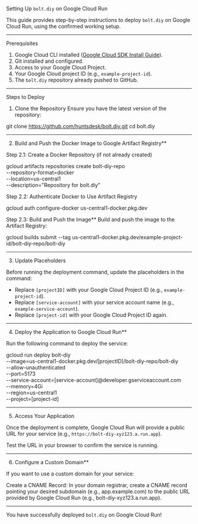 Setting Up `bolt.diy` on Google Cloud Run

This guide provides step-by-step instructions to deploy `bolt.diy` on Google Cloud Run, using the confirmed working setup.

---

Prerequisites
1. Google Cloud CLI installed ([Google Cloud SDK Install Guide](https://cloud.google.com/sdk/docs/install)).
2. Git installed and configured.
3. Access to your Google Cloud Project.
4. Your Google Cloud project ID (e.g., `example-project-id`).
5. The `bolt.diy` repository already pushed to GitHub.

---

Steps to Deploy

1. Clone the Repository
Ensure you have the latest version of the repository:

git clone https://github.com/huntsdesk/bolt.diy.git
cd bolt.diy

---

2. Build and Push the Docker Image to Google Artifact Registry**

Step 2.1: Create a Docker Repository (if not already created)

gcloud artifacts repositories create bolt-diy-repo \
  --repository-format=docker \
  --location=us-central1 \
  --description="Repository for bolt.diy"

Step 2.2: Authenticate Docker to Use Artifact Registry

gcloud auth configure-docker us-central1-docker.pkg.dev

Step 2.3: Build and Push the Image**
Build and push the image to the Artifact Registry:

gcloud builds submit --tag us-central1-docker.pkg.dev/example-project-id/bolt-diy-repo/bolt-diy

---

3. Update Placeholders

Before running the deployment command, update the placeholders in the command:
- Replace `[projectID]` with your Google Cloud Project ID (e.g., `example-project-id`).
- Replace `[service-account]` with your service account name (e.g., `example-service-account`).
- Replace `[project-id]` with your Google Cloud Project ID again.

---

4. Deploy the Application to Google Cloud Run**

Run the following command to deploy the service:

gcloud run deploy bolt-diy \
--image=us-central1-docker.pkg.dev/[projectID]/bolt-diy-repo/bolt-diy \
--allow-unauthenticated \
--port=5173 \
--service-account=[service-account]@developer.gserviceaccount.com \
--memory=4Gi \
--region=us-central1 \
--project=[project-id]

---

5. Access Your Application

Once the deployment is complete, Google Cloud Run will provide a public URL for your service (e.g., `https://bolt-diy-xyz123.a.run.app`).

Test the URL in your browser to confirm the service is running.

---

6. Configure a Custom Domain**

If you want to use a custom domain for your service:

Create a CNAME Record: In your domain registrar, create a CNAME record pointing your desired subdomain (e.g., app.example.com) to the public URL provided by Google Cloud Run (e.g., bolt-diy-xyz123.a.run.app).

---

You have successfully deployed `bolt.diy` on Google Cloud Run!
